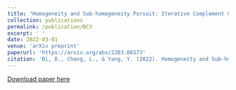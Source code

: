 ```yaml
---
title: "Homogeneity and Sub-homogeneity Pursuit: Iterative Complement Clustering PCA"
collection: publications
permalink: /publication/BCY
excerpt: ' '
date: 2022-03-01
venue: 'arXiv preprint'
paperurl: 'https://arxiv.org/abs/2203.06573'
citation: 'Bi, D., Chang, L., & Yang, Y. (2022). Homogeneity and Sub-homogeneity Pursuit: Iterative Complement Clustering PCA. arXiv preprint arXiv:2203.06573.'
---
```

[Download paper here](https://arxiv.org/pdf/2203.06573)

